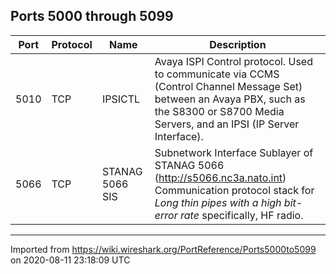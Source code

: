 ## Ports 5000 through 5099


| Port | Protocol | Name            | Description |
| ---- | -------- | --------------- | ----------- |
| 5010 | TCP      | IPSICTL         | Avaya ISPI Control protocol. Used to communicate via CCMS (Control Channel Message Set) between an Avaya PBX, such as the S8300 or S8700 Media Servers, and an IPSI (IP Server Interface). |
| 5066 | TCP      | STANAG 5066 SIS | Subnetwork Interface Sublayer of STANAG 5066 (<http://s5066.nc3a.nato.int>) Communication protocol stack for *Long thin pipes with a high bit-error rate* specifically, HF radio. |


---

Imported from https://wiki.wireshark.org/PortReference/Ports5000to5099 on 2020-08-11 23:18:09 UTC
